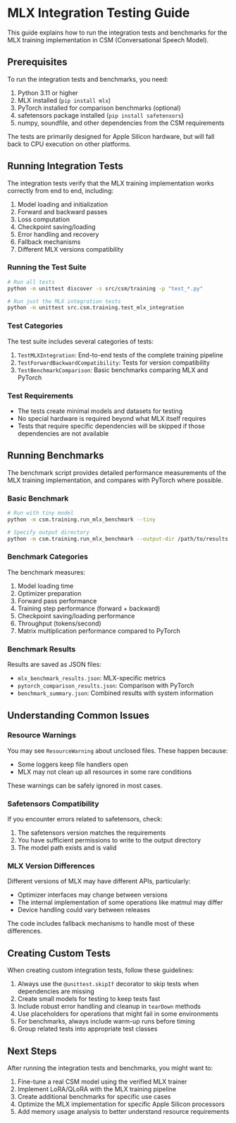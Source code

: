 # MLX Integration Testing Guide

This guide explains how to run the integration tests and benchmarks for the MLX training implementation in CSM (Conversational Speech Model).

## Prerequisites

To run the integration tests and benchmarks, you need:

1. Python 3.11 or higher
2. MLX installed (`pip install mlx`)
3. PyTorch installed for comparison benchmarks (optional)
4. safetensors package installed (`pip install safetensors`)
5. numpy, soundfile, and other dependencies from the CSM requirements

The tests are primarily designed for Apple Silicon hardware, but will fall back to CPU execution on other platforms.

## Running Integration Tests

The integration tests verify that the MLX training implementation works correctly from end to end, including:

1. Model loading and initialization
2. Forward and backward passes
3. Loss computation
4. Checkpoint saving/loading
5. Error handling and recovery
6. Fallback mechanisms
7. Different MLX versions compatibility

### Running the Test Suite

```bash
# Run all tests
python -m unittest discover -s src/csm/training -p "test_*.py"

# Run just the MLX integration tests
python -m unittest src.csm.training.test_mlx_integration
```

### Test Categories

The test suite includes several categories of tests:

1. `TestMLXIntegration`: End-to-end tests of the complete training pipeline
2. `TestForwardBackwardCompatibility`: Tests for version compatibility 
3. `TestBenchmarkComparison`: Basic benchmarks comparing MLX and PyTorch

### Test Requirements

- The tests create minimal models and datasets for testing
- No special hardware is required beyond what MLX itself requires
- Tests that require specific dependencies will be skipped if those dependencies are not available

## Running Benchmarks

The benchmark script provides detailed performance measurements of the MLX training implementation, and compares with PyTorch where possible.

### Basic Benchmark

```bash
# Run with tiny model
python -m csm.training.run_mlx_benchmark --tiny

# Specify output directory
python -m csm.training.run_mlx_benchmark --output-dir /path/to/results
```

### Benchmark Categories

The benchmark measures:

1. Model loading time
2. Optimizer preparation
3. Forward pass performance
4. Training step performance (forward + backward)
5. Checkpoint saving/loading performance
6. Throughput (tokens/second)
7. Matrix multiplication performance compared to PyTorch

### Benchmark Results

Results are saved as JSON files:
- `mlx_benchmark_results.json`: MLX-specific metrics
- `pytorch_comparison_results.json`: Comparison with PyTorch
- `benchmark_summary.json`: Combined results with system information

## Understanding Common Issues

### Resource Warnings

You may see `ResourceWarning` about unclosed files. These happen because:
- Some loggers keep file handlers open
- MLX may not clean up all resources in some rare conditions

These warnings can be safely ignored in most cases.

### Safetensors Compatibility

If you encounter errors related to safetensors, check:
1. The safetensors version matches the requirements
2. You have sufficient permissions to write to the output directory
3. The model path exists and is valid

### MLX Version Differences

Different versions of MLX may have different APIs, particularly:
- Optimizer interfaces may change between versions
- The internal implementation of some operations like matmul may differ
- Device handling could vary between releases

The code includes fallback mechanisms to handle most of these differences.

## Creating Custom Tests

When creating custom integration tests, follow these guidelines:

1. Always use the `@unittest.skipIf` decorator to skip tests when dependencies are missing
2. Create small models for testing to keep tests fast
3. Include robust error handling and cleanup in `tearDown` methods
4. Use placeholders for operations that might fail in some environments
5. For benchmarks, always include warm-up runs before timing
6. Group related tests into appropriate test classes

## Next Steps

After running the integration tests and benchmarks, you might want to:

1. Fine-tune a real CSM model using the verified MLX trainer
2. Implement LoRA/QLoRA with the MLX training pipeline
3. Create additional benchmarks for specific use cases
4. Optimize the MLX implementation for specific Apple Silicon processors
5. Add memory usage analysis to better understand resource requirements